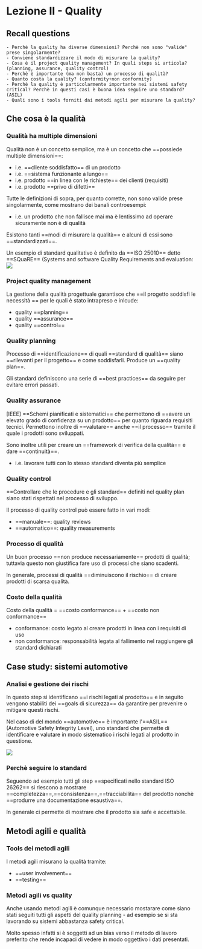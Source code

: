 # Lezione II - Quality

## Recall questions
    - Perchè la quality ha diverse dimensioni? Perchè non sono "valide" prese singolarmente?
    - Conviene standardizzare il modo di misurare la quality?
    - Cosa è il project quality management? In quali steps si articola? (planning, assurance, quality control)
    - Perchè è importante (ma non basta) un processo di qualità?
    - Quanto costa la quality? (conformity+non conformity)
    - Perchè la quality è particolarmente importante nei sistemi safety critical? Perchè in questi casi è buona idea seguire uno standard? (ASIL)
    - Quali sono i tools forniti dai metodi agili per misurare la quality? 

## Che cosa è la qualità

### Qualità ha multiple dimensioni

Qualità non è un concetto semplice, ma è un concetto che ==possiede multiple dimensioni==: 
- i.e. ==cliente soddisfatto== di un prodotto 
- i.e. ==sistema funzionante a lungo== 
- i.e. prodotto ==in linea con le richieste== dei clienti (requisiti)
- i.e. prodotto ==privo di difetti==

Tutte le definizioni di sopra, per quanto corrette, non sono valide prese singolarmente, come mostrano dei banali controesempi:
- i.e. un prodotto che non fallisce mai ma è lentissimo ad operare sicuramente non è di qualità

Esistono tanti ==modi di misurare la qualità== e alcuni di essi sono ==standardizzati==.

Un esempio di standard qualitativo è definito da ==ISO 25010== detto ==SQuaRE== (Systems and software Quality Requirements and evaluation:
![](./static/quality.png)

### Project quality management

La gestione della qualità progettuale garantisce che ==il progetto soddisfi le necessità == per le quali è stato intrapreso e inlcude:
- quality ==planning==
- quality ==assurance==
- quality ==control==

### Quality planning

Processo di ==identificazione== di quali ==standard di qualità== siano ==rilevanti per il progetto== e come soddisfarli. Produce un ==quality plan==. 

Gli standard definiscono una serie di ==best practices== da seguire per evitare errori passati.

### Quality assurance 

[IEEE] ==Schemi pianificati e sistematici== che permettono di ==avere un elevato grado di confidenza su un prodotto== per quanto riguarda requisiti tecnici. Permettono inoltre di ==valutare== anche ==il processo== tramite il quale i prodotti sono sviluppati.

Sono inoltre utili per creare un ==framework di verifica della qualità== e dare ==continuità==.
- i.e. lavorare tutti con lo stesso standard diventa più semplice

### Quality control

==Controllare che le procedure e gli standard== definiti nel quality plan siano stati rispettati nel processo di sviluppo.

Il processo di quality control può essere fatto in vari modi:
- ==manuale==: quality reviews
- ==automatico==: quality measurements

### Processo di qualità

Un buon processo ==non produce necessariamente== prodotti di qualità; tuttavia questo non
giustifica fare uso di processi che siano scadenti.

In generale, processi di qualità ==diminuiscono il rischio== di creare prodotti di scarsa qualità.

### Costo della qualità

Costo della qualità = ==costo conformance== + ==costo non conformance==
- conformance: costo legato al creare prodotti in linea con i requisiti di uso
- non conformance: responsabilità legata al fallimento nel raggiungere gli standard dichiarati

## Case study: sistemi automotive

### Analisi e gestione dei rischi

In questo step si identificano ==i rischi legati al prodotto== e in seguito vengono stabiliti dei 
==goals di sicurezza== da garantire per prevenire o mitigare questi rischi.

Nel caso di del mondo ==automotive== è importante l'==ASIL== (Automotive Safety Integrity Level), uno standard che permette di identificare e valutare in modo sistematico i rischi legati al prodotto in questione.

![](./static/automotive_asil.png)

### Perchè seguire lo standard

Seguendo ad esempio tutti gli step ==specificati nello standard ISO 26262== si riescono a mostrare ==completezza==,==consistenza==,==tracciabilità== del prodotto nonchè ==produrre una documentazione esaustiva==.

In generale ci permette di mostrare che il prodotto sia safe e accettabile.

## Metodi agili e qualità

### Tools dei metodi agili

I metodi agili misurano la qualità tramite:
- ==user involvement==
- ==testing==

### Metodi agili vs quality 

Anche usando metodi agili è comunque necessario mostarare come siano stati seguiti tutti gli aspetti del quality planning - ad esempio se si sta lavorando su sistemi abbastanza safety critical.

Molto spesso infatti si è soggetti ad un bias verso il metodo di lavoro preferito che rende incapaci di vedere in modo oggettivo i dati presentati.



